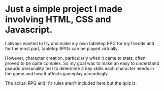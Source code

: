 # Just a simple project I made involving HTML, CSS and Javascript.  

 I always wanted to try and make my own tabletop RPG for my friends and for the most part, tabletop RPGs can be played virtually. 

 However, character creation, particularly when it came to stats, often proved to be quite complex. So my goal was to make an easy to understand pseudo personality test to determine 4 key skills each character needs in the game and how it affects gameplay accordingly.  

 The actual RPG and it's rules aren't included here but the quiz is.  


